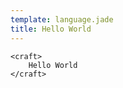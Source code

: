 ```yaml
---
template: language.jade
title: Hello World
---
```


```craftml
<craft>    
    Hello World
</craft>
```